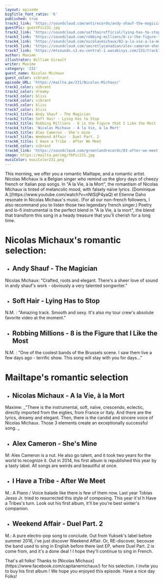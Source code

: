 ```yaml
---
layout: episode
bigTitle_font_ratio: '6'
published: true
track1_link: 'https://soundcloud.com/antirecords/andy-shauf-the-magician'
guestPic: guestPic231.jpg
track2_link: 'https://soundcloud.com/softhairofficial/lying-has-to-stop-single'
track3_link: 'https://soundcloud.com/robbing-millions/8-is-the-figure-that-i-like-the-most'
track4_link: 'https://soundcloud.com/nicolasmichaux/02-a-la-vie-a-la-mort'
track5_link: 'https://soundcloud.com/secretlycanadian/alex-cameron-shes-mine-1'
track7_link: 'https://mtsounds.s3.eu-central-1.wasabisys.com/231/track7.mp3'
author: Maxime
illustrator: William Girault
writer: Maxime
category: '231'
guest_name: Nicolas Michaux
guest_color: vibrant
episode_URL: 'https://mailta.pe/231/Nicolas-Michaux/'
track1_color: vibrant
track2_color: dreamy
track3_color: bliss
track4_color: vibrant
track5_color: bliss
track7_color: bliss
track1_title: Andy Shauf - The Magician
track2_title: Soft Hair - Lying Has to Stop
track3_title: Robbing Millions - 8 is the Figure that I Like the Most
track4_title: 'Nicolas Michaux - A la Vie, à la Mort'
track5_title: Alex Cameron - She's mine
track7_title: Weekend Affair - Duel Part. 2
track6_title: I Have a Tribe - After We Meet
track6_color: vibrant
track6_link: 'https://soundcloud.com/groenlandrecords/03-after-we-meet'
image: https://mailta.pe/img/fbPic231.jpg
musiColor: musiColor231.png
---
```

<p id="introduction"> This morning, we offer you a romantic Mailtape, and a romantic artist. Nicolas Michaux is a Belgian singer who remind us the glory days of cheezy french or Italian pop songs. In "A la Vie, à la Mort", the romantism of Nicolas Michaux is tinted of melancolic mood, with falsely naive lyrics. [Dominique A.](https://www.youtube.com/watch?v=nNtSijP4yaQ) et Etienne Daho resonate in Nicolas Michaux's music. (For all our non-french followers, I also recommand you to listen those two legendary french singer.) Poetry and lo-fi instrumental is the perfect blend in "A la Vie, à la mort", the blend that transform this song in a heady treasure that you'll cherish for a long time. </p>

# **Nicolas Michaux's romantic selection:** 
 
+ ## Andy Shauf - The Magician
Nicolas Michaux: "Crafted, roots and elegant. There's a sheer love of sound in andy shauf's work - obviously a very talented songwriter."

+ ## Soft Hair - Lying Has to Stop
N.M. : "Amazing track. Smooth and sexy. It's also my tour crew's absolute favorite video at the moment."

+ ## Robbing Millions - 8 is the Figure that I Like the Most
N.M. : "One of the coolest bands of the Brussels scene. I saw them live a few days ago - terrific show. This song will stay with you for days..."


# **Mailtape's romantic selection**

+ ## Nicolas Michaux - A la Vie, à la Mort
Maxime: _"There is the instrumental, soft, naïve, crescendo, eclectic, directly imported from the eigties, from France or Italy. And there are the lyrics, dreamy and elegant. Then, there is the candid and sincere voice of Nicolas Michaux. Those 3 elements create an exceptionally successful song. _

+ ## Alex Cameron - She's Mine
M: Alex Cameron is a nut. He also go talent, and it took two years for the world to recognize it. Out in 2014, his first album is republished this year by a tasty label. All songs are weirds and beautiful at once. 

+ ## I Have a Tribe - After We Meet
M.: A Piano / Voice balade like there is few of them now. Last year Tobias Jesso Jr. tried to resurrected this style of composing. This year it'sI h Have a Tribes's turn. Look out his first album, it'll be you're best winter's companion.

+ ## Weekend Affair - Duel Part. 2
M.: A pure electro-pop song to conclude. Out from Yuksek's label before summer 2016, i've just discover Weekend Affair. Or, RE-discover, becouse the band used to sing in English before there last EP, where Duel Part. 2 is come from, and it's a done deal ! I hope they'll continue to sing in French. 

<p id="outroduction">That's all folks! Thanks to [Nicolas Michaux](https://www.facebook.com/capitanemichaux/) for his selection. I invite you to buy his first album ! We hope you enjoyed this episode. Have a nice day Folks!</p>
